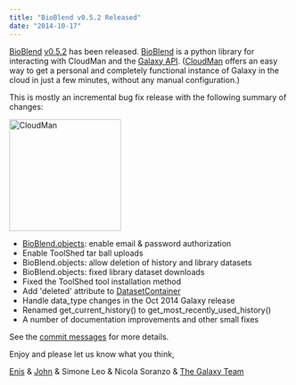 ```yaml
---
title: "BioBlend v0.5.2 Released"
date: "2014-10-17"
---
```

[BioBlend](https://github.com/afgane/bioblend) [v0.5.2](https://github.com/afgane/bioblend/blob/master/CHANGELOG.md) has been released.  [BioBlend](https://github.com/afgane/bioblend) is a python library for interacting with CloudMan and the [Galaxy API](/src/learn/api/index.md).  ([CloudMan](/src/cloudman/index.md) offers an easy way to get a personal and completely functional instance of Galaxy in the cloud in just a few minutes, without any manual configuration.)

This is mostly an incremental bug fix release with the following summary of changes:

<div class='right'><a href='/src/cloudman/index.md'><img src="/src/images/logos/CloudManWideBlackLogo.png" alt="CloudMan" width="200" /></a></div>

* [BioBlend.objects](http://bioinformatics.oxfordjournals.org/content/30/19/2816.abstract): enable email & password authorization
* Enable ToolShed tar ball uploads
* BioBlend.objects: allow deletion of history and library datasets
* BioBlend.objects: fixed library dataset downloads
* Fixed the ToolShed tool installation method
* Add 'deleted' attribute to [DatasetContainer](https://github.com/afgane/bioblend/blob/master/bioblend/galaxy/objects/wrappers.py#l678)
* Handle data_type changes in the Oct 2014 Galaxy release
* Renamed get_current_history() to get_most_recently_used_history()
* A number of documentation improvements and other small fixes 

See the [commit messages](https://github.com/afgane/bioblend/compare/d8925715a5a24b738c605eb63f58260479e55700...0e1ed75edc5b474e6dc34e466287cdfb170cde9a) for more details.

Enjoy and please let us know what you think,

[Enis](/people/enis-afgan/) & [John](/people/john-chilton/) & Simone Leo & Nicola Soranzo & [The Galaxy Team](/src/galaxy-team/)
